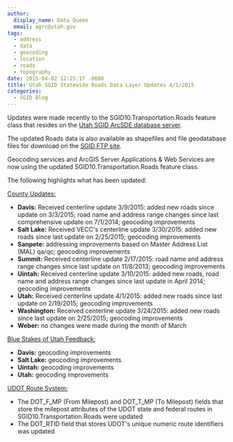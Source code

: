 ```yaml
---
author:
  display_name: Data Queen
  email: agrc@utah.gov
tags:
  - address
  - data
  - geocoding
  - location
  - roads
  - topography
date: 2015-04-02 12:25:17 -0600
title: Utah SGID Statewide Roads Data Layer Updates 4/1/2015
categories:
  - SGID Blog
---
```

<p>Updates were made recently to the SGID10.Transportation.Roads feature class that resides on the <a href="{{ "/sgid-database/" | prepend: site.baseurl }}">Utah SGID ArcSDE database server</a>.</p>
<p>The updated Roads data is also available as shapefiles and file geodatabase files for download on the <a href="ftp://ftp.agrc.utah.gov/UtahSGID_Vector/UTM12_NAD83/TRANSPORTATION/PackagedData/_Statewide/UtahRoadAndHighwaySystem/">SGID FTP site</a>.</p>
<p>Geocoding services and ArcGIS Server Applications & Web Services are now using the updated SGID10.Transportation.Roads feature class.</p>
<p>The following highlights what has been updated:</p>
<p><span style="text-decoration: underline;">County Updates:</span></p>
<ul>
<li><strong>Davis:</strong> Received centerline update 3/9/2015: added new roads since update on 3/3/2015; road name and address range changes since last comprehensive update on 7/1/2014; geocoding improvements</li>
<li><strong>Salt Lake:</strong> Received VECC's centerline update 3/30/2015: added new roads since last update on 2/25/2015; geocoding improvements</li>
<li><strong>Sanpete:</strong> addressing improvements based on Master Address List (MAL) qa/qc; geocoding improvements</li>
<li><strong>Summit:</strong> Received centerline update 2/17/2015: road name and address range changes since last update on 11/8/2013; geocoding improvements</li>
<li><strong>Uintah:</strong> Received centerline update 3/10/2015: added new roads, road name and address range changes since last update in April 2014; geocoding improvements</li>
<li><strong>Utah:</strong> Received centerline update 4/1/2015: added new roads since last update on 2/19/2015; geocoding improvements</li>
<li><strong>Washington:</strong> Received centerline update 3/24/2015: added new roads since last update on 2/25/2015; geocoding improvements</li>
<li><strong>Weber:</strong> no changes were made during the month of March</li>
</ul>
<p><span style="text-decoration: underline;">Blue Stakes of Utah Feedback:</span></p>
<ul>
<li><strong>Davis:</strong> geocoding improvements</li>
<li><strong>Salt Lake:</strong> geocoding improvements</li>
<li><strong>Uintah:</strong> geocoding improvements</li>
<li><strong>Utah:</strong> geocoding improvements</li>
</ul>
<p><span style="text-decoration: underline;">UDOT Route System:</span></p>
<ul>
<li>The DOT_F_MP (From Milepost) and DOT_T_MP (To Milepost) fields that store the milepost attributes of the UDOT state and federal routes in SGID10.Transportation.Roads were updated</li>
<li>The DOT_RTID field that stores UDOT's unique numeric route identifiers was updated</li>

